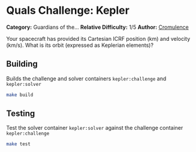 # Quals Challenge: Kepler #

**Category:** Guardians of the...
**Relative Difficulty:** 1/5
**Author:** [Cromulence](https://cromulence.com/)

Your spacecraft has provided its Cartesian ICRF position (km) and velocity (km/s). What is its orbit (expressed as Keplerian elements)?

## Building ##
Builds the challenge and solver containers `kepler:challenge` and `kepler:solver`
```sh
make build
```

## Testing ##
Test the solver container `kepler:solver` against the challenge container `kepler:challenge`
```sh
make test
```
